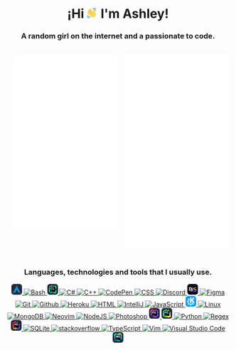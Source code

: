 <div align="center" style="text-align: center">
	<h1>¡Hi <a href="https://github.com/ashl3ycodes/ashl3ycodes#hi--im-ashley"><img src="./src/images/emojis/wave.gif" width="24" height="24" alt="👋"></a> I'm Ashley!</h1>
	<h3>A random girl on the internet and a passionate to code.</h3>
</div>
<br>
<div align="center" style="text-align: center">
	<!-- https://github.com/lowlighter/metrics -->
	<a href="https://github.com/ashl3ycodes/ashl3ycodes#a-random-girl-on-the-internet-and-a-passionate-to-code">
		<img align="center" width="47%" src="./general-metrics.svg" alt="Metrics"/>
	</a>
	<a href="https://github.com/ashl3ycodes/ashl3ycodes#a-random-girl-on-the-internet-and-a-passionate-to-code">
		<img align="right" width="47%" src="./social-metrics.svg" alt="Metrics"/>
	</a>
</div>
<br>
<br>
<br>
<br>
<div align="center" style="display: block">
	<!-- https://github.com/tandpfun/skill-icons#readme -->
	<h3 align="center">Languages, technologies and tools that I usually use.</h3>
	<a href="https://github.com/ashl3ycodes/ashl3ycodes#languages-technologies-and-tools-that-i-usually-use">
		<img src="./src/images/icons/archlinux.png" height="24" width="24" alt="Arch Linux">
	</a>
	<a href="https://github.com/ashl3ycodes/ashl3ycodes#languages-technologies-and-tools-that-i-usually-use">
		<img src="https://skillicons.dev/icons?i=bash&theme=dark&perline=1" height="24" width="24" alt="Bash"/>
	</a>
	<a href="https://github.com/ashl3ycodes/ashl3ycodes#languages-technologies-and-tools-that-i-usually-use">
		<img src="./src/images/icons/clion.png" height="24" width="24" alt="CLion"/>
	</a>
	<a href="https://github.com/ashl3ycodes/ashl3ycodes#languages-technologies-and-tools-that-i-usually-use">
		<img src="https://skillicons.dev/icons?i=cs&theme=dark&perline=1" height="24" width="24" alt="C#"/>
	</a>
	<a href="https://github.com/ashl3ycodes/ashl3ycodes#languages-technologies-and-tools-that-i-usually-use">
		<img src="https://skillicons.dev/icons?i=cpp&theme=dark&perline=1" height="24" width="24" alt="C++"/>
	</a>
	<a href="https://github.com/ashl3ycodes/ashl3ycodes#languages-technologies-and-tools-that-i-usually-use">
		<img src="https://skillicons.dev/icons?i=codepen&theme=dark&perline=1" height="24" width="24" alt="CodePen"/>
	</a>
	<a href="https://github.com/ashl3ycodes/ashl3ycodes#languages-technologies-and-tools-that-i-usually-use">
		<img src="https://skillicons.dev/icons?i=css&theme=dark&perline=1" height="24" width="24" alt="CSS"/>
	</a>
	<a href="https://github.com/ashl3ycodes/ashl3ycodes#languages-technologies-and-tools-that-i-usually-use">
		<img src="https://skillicons.dev/icons?i=discord&theme=dark&perline=1" height="24" width="24" alt="Discord"/>
	</a>
	<a href="https://github.com/ashl3ycodes/ashl3ycodes#languages-technologies-and-tools-that-i-usually-use">
		<img src="./src/images/icons/djs.png" height="24" width="24" alt="discord.js">
	</a>
	<a href="https://github.com/ashl3ycodes/ashl3ycodes#languages-technologies-and-tools-that-i-usually-use">
		<img src="https://skillicons.dev/icons?i=figma&theme=dark&perline=1" height="24" width="24" alt="Figma"/>
	</a>
	<a href="https://github.com/ashl3ycodes/ashl3ycodes#languages-technologies-and-tools-that-i-usually-use">
		<img src="https://skillicons.dev/icons?i=git&theme=dark&perline=1" height="24" width="24" alt="Git">
	</a>
	<a href="https://github.com/ashl3ycodes/ashl3ycodes#languages-technologies-and-tools-that-i-usually-use">
		<img src="https://skillicons.dev/icons?i=github&theme=dark&perline=1" height="24" width="24" alt="Github"/>
	</a>
	<a href="https://github.com/ashl3ycodes/ashl3ycodes#languages-technologies-and-tools-that-i-usually-use">
		<img src="https://skillicons.dev/icons?i=heroku&theme=dark&perline=1" height="24" width="24" alt="Heroku">
	</a>
	<a href="https://github.com/ashl3ycodes/ashl3ycodes#languages-technologies-and-tools-that-i-usually-use">
		<img src="https://skillicons.dev/icons?i=html&theme=dark&perline=1" height="24" width="24" alt="HTML"/>
	</a>
	<a href="https://github.com/ashl3ycodes/ashl3ycodes#languages-technologies-and-tools-that-i-usually-use">
		<img src="https://skillicons.dev/icons?i=idea&theme=dark&perline=1" height="24" width="24" alt="IntelliJ"/>
	</a>
	<a href="https://github.com/ashl3ycodes/ashl3ycodes#languages-technologies-and-tools-that-i-usually-use">
		<img src="https://skillicons.dev/icons?i=js&theme=dark&perline=1" height="24" width="24" alt="JavaScript"/>
	</a>
	<a href="https://github.com/ashl3ycodes/ashl3ycodes#languages-technologies-and-tools-that-i-usually-use">
		<img src="./src/images/icons/kde.png" height="24" width="24" alt="KDE">
	</a>
	<a href="https://github.com/ashl3ycodes/ashl3ycodes#languages-technologies-and-tools-that-i-usually-use">
		<img src="https://skillicons.dev/icons?i=linux&theme=dark&perlinee=1" height="24" width="24" alt="Linux">
	</a>
	<a href="https://github.com/ashl3ycodes/ashl3ycodes#languages-technologies-and-tools-that-i-usually-use">
		<img src="https://skillicons.dev/icons?i=mongodb&theme=dark&perline=1" height="24" width="24" alt="MongoDB">
	</a>
	<a href="https://github.com/ashl3ycodes/ashl3ycodes#languages-technologies-and-tools-that-i-usually-use">
		<img src="https://skillicons.dev/icons?i=neovim&theme=dark&perline=1" height="24" width="24" alt="Neovim">
	</a>
	<a href="https://github.com/ashl3ycodes/ashl3ycodes#languages-technologies-and-tools-that-i-usually-use">
		<img src="https://skillicons.dev/icons?i=nodejs&theme=dark&perline=1" height="24" width="24" alt="NodeJS">
	</a>
	<a href="https://github.com/ashl3ycodes/ashl3ycodes#languages-technologies-and-tools-that-i-usually-use">
		<img src="https://skillicons.dev/icons?i=ps&theme=dark&perline=1" height="24" width="24" alt="Photoshop">
	</a>
	<a href="https://github.com/ashl3ycodes/ashl3ycodes#languages-technologies-and-tools-that-i-usually-use">
		<img src="./src/images/icons/phpstorm.png" height="24" width="24" alt="PhpStorm">
	</a>
	<a href="https://github.com/ashl3ycodes/ashl3ycodes#languages-technologies-and-tools-that-i-usually-use">
		<img src="./src/images/icons/pycharm.png" height="24" width="24" alt="PyCharm">
	</a>
	<a href="https://github.com/ashl3ycodes/ashl3ycodes#languages-technologies-and-tools-that-i-usually-use">
		<img src="https://skillicons.dev/icons?i=python&theme=dark&perline=1" height="24" width="24" alt="Python">
	</a>
	<a href="https://github.com/ashl3ycodes/ashl3ycodes#languages-technologies-and-tools-that-i-usually-use">
		<img src="https://skillicons.dev/icons?i=regex&theme=dark&perline=1" height="24" width="24" alt="Regex">
	</a>
	<a href="https://github.com/ashl3ycodes/ashl3ycodes#languages-technologies-and-tools-that-i-usually-use">
		<img src="./src/images/icons/rider.png" height="24" width="24" alt="Rider">
	</a>
	<a href="https://github.com/ashl3ycodes/ashl3ycodes#languages-technologies-and-tools-that-i-usually-use">
		<img src="https://skillicons.dev/icons?i=sqlite&theme=dark&perline=1" height="24" width="24" alt="SQLite">
	</a>
	<a href="https://github.com/ashl3ycodes/ashl3ycodes#languages-technologies-and-tools-that-i-usually-use">
		<img src="https://skillicons.dev/icons?i=stackoverflow&theme=dark&perline=1" height="24" width="24" alt="stackoverflow">
	</a>
	<a href="https://github.com/ashl3ycodes/ashl3ycodes#languages-technologies-and-tools-that-i-usually-use">
		<img src="https://skillicons.dev/icons?i=ts&theme=dark&perline=1" height="24" width="24" alt="TypeScript">
	</a>
	<a href="https://github.com/ashl3ycodes/ashl3ycodes#languages-technologies-and-tools-that-i-usually-use">
		<img src="https://skillicons.dev/icons?i=vim&theme=dark&perline=1" height="24" width="24" alt="Vim">
	</a>
	<a href="https://github.com/ashl3ycodes/ashl3ycodes#languages-technologies-and-tools-that-i-usually-use">
		<img src="https://skillicons.dev/icons?i=vscode&theme=dark&perline=1" height="24" width="24" alt="Visual Studio Code">
	</a>
	<a href="https://github.com/ashl3ycodes/ashl3ycodes#languages-technologies-and-tools-that-i-usually-use">
		<img src="./src/images/icons/webstorm.png" height="24" width="24" alt="WebStorm">
	</a>
</div>

<div align="center" style="text-align: center">
	<!-- https://github.com/Ashutosh00710/github-readme-activity-graph -->
	<a href="https://github.com/ashl3ycodes/ashl3ycodes#languages-technologies-and-tools-that-i-usually-use">
		<img align="center" src="https://activity-graph.herokuapp.com/graph?username=ashl3ycodes&bg_color=0d111700&color=0366d6&line=549df1&point=403d3d&area=true&hide_border=true&custom_title=Contribution%20Graph" alt="">
	</a>
</div>
